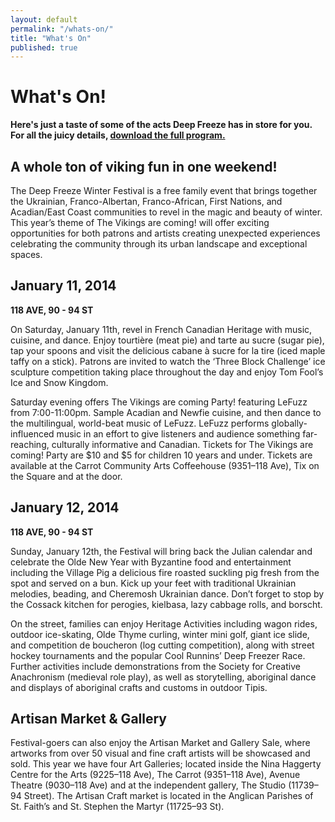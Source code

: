 ```yaml
---
layout: default
permalink: "/whats-on/"
title: "What's On"
published: true
---
```


# What's On!
**Here's just a taste of some of the acts Deep Freeze has in store for you. For all the juicy details, [download the full program.](/program)**

## A whole ton of viking fun in one weekend!
The Deep Freeze Winter Festival is a free family event that brings together the Ukrainian, Franco-Albertan, Franco-African, First Nations, and Acadian/East Coast communities to revel in the magic and beauty of winter. This year’s theme of The Vikings are coming! will offer exciting opportunities for both patrons and artists creating unexpected experiences celebrating the community through its urban landscape and exceptional spaces.

## January 11, 2014
**118 AVE, 90 - 94 ST**

On Saturday, January 11th, revel in French Canadian Heritage with music, cuisine, and dance. Enjoy tourtière (meat pie) and tarte au sucre (sugar pie), tap your spoons and visit the delicious cabane à sucre for la tire (iced maple taffy on a stick). Patrons are invited to watch the ‘Three Block Challenge’ ice sculpture competition taking place throughout the day and enjoy Tom Fool’s Ice and Snow Kingdom.

Saturday evening offers The Vikings are coming Party! featuring LeFuzz from 7:00-11:00pm. Sample Acadian and Newfie cuisine, and then dance to the multilingual, world-beat music of LeFuzz. LeFuzz performs globally-influenced music in an effort to give listeners and audience something far-reaching, culturally informative and Canadian. Tickets for The Vikings are coming! Party are $10 and $5 for children 10 years and under. Tickets are available at the Carrot Community Arts Coffeehouse (9351–118 Ave), Tix on the Square and at the door.

## January 12, 2014
**118 AVE, 90 - 94 ST**

Sunday, January 12th, the Festival will bring back the Julian calendar and celebrate the Olde New Year with Byzantine food and entertainment including the Village Pig a delicious fire roasted suckling pig fresh from the spot and served on a bun.  Kick up your feet with traditional Ukrainian melodies, beading, and Cheremosh Ukrainian dance.  Don’t forget to stop by the Cossack kitchen for perogies, kielbasa, lazy cabbage rolls, and borscht.

On the street, families can enjoy Heritage Activities including wagon rides, outdoor ice-skating, Olde Thyme curling, winter mini golf, giant ice slide, and competition de boucheron (log cutting competition), along with street hockey tournaments and the popular Cool Runnins’ Deep Freezer Race. Further activities include demonstrations from the Society for Creative Anachronism (medieval role play), as well as storytelling, aboriginal dance and displays of aboriginal crafts and customs in outdoor Tipis.

## Artisan Market & Gallery
Festival-goers can also enjoy the Artisan Market and Gallery Sale, where artworks from over 50 visual and fine craft artists will be showcased and sold. This year we have four Art Galleries; located inside the Nina Haggerty Centre for the Arts (9225–118 Ave), The Carrot (9351–118 Ave), Avenue Theatre (9030–118 Ave) and at the independent gallery, The Studio (11739–94 Street). The Artisan Craft market is located in the Anglican Parishes of St. Faith’s and St. Stephen the Martyr (11725–93 St).